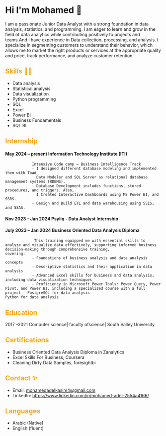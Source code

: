 # Hi I'm Mohamed 👋

  I am a passionate Junior Data Analyst with a strong foundation in data analysis, statistics, and programming. I am eager to learn and grow in the field of data analytics while 
  contributing positively to projects and teams.And I have experience in Data collection, processing, and analysis. I specialize in segmenting customers to understand their behavior,      which allows me to market the right products or services at the appropriate quality and price, track performance, and analyze customer retention.

## <span style="color:orange">Skills 👨‍💻</span> 
- Data analysis
- Statistical analysis
- Data visualization
- Python programming
- SQL
- Excel
- Power BI
- Business Fundamentals
- SQL BI

## <span style="color:orange">Internship</span>
#### May 2024 –   present Information Technology Institute (ITI)
                Intensive Code camp – Business Intelligence Track
                - I designed different database modeling and implemented them with Toad
                  Data Modeler and SQL Server as relational database management systems (RDBMS).
                - Database Development includes functions, stored procedures, and triggers. Also,
                  I Created Interactive Dashboards using MS Power BI, and SSRS. 
                - Design and Build ETL and data warehousing using SSIS, and SSAS.
#### Nov 2023 – Jan 2024    Psyliq - Data Analyst Internship 
#### July 2023 – Jan 2024   Business Oriented Data Analysis Diploma 
                 This training equipped me with essential skills to analyze and visualize data effectively, supporting informed business decision-making through comprehensive training,                   covering: 
                - Foundations of business analysis and data analysis concepts 
                - Descriptive statistics and their application in data analysis 
                - Advanced Excel skills for business and data analysis, including data visualization techniques 
                - Proficiency in Microsoft Power Tools: Power Query, Power Pivot, and Power BI, including a specialized course with a full project - PostgreSQL for data analysis -                         Python for data analysis

## <span style="color:orange">Education</span>
  2017 -2021 Computer science| faculty ofscience| South Valley University

## <span style="color:orange">Certifications</span>
- Business Oriented Data Analysis Diploma in Zanalytics
- Excel Skills For Business, Coursera
- Cleaning Dirty Data Samples, foresightbi 

## <span style="color:orange">Contact ✨</span>
- Email: mohamedadelkasim4@gmail.com
- LinkedIn: https://www.linkedin.com/in/mohamed-adel-2554a4166/

## <span style="color:orange">Languages</span>
- Arabic (Native)
- English (fluent)
